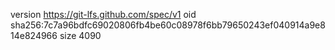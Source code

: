 version https://git-lfs.github.com/spec/v1
oid sha256:7c7a96bdfc69020806fb4be60c08978f6bb79650243ef040914a9e814e824966
size 4090

